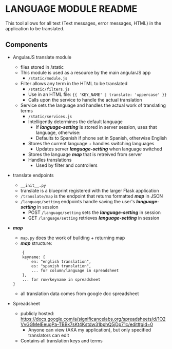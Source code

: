 LANGUAGE MODULE README
===

This tool allows for all text (Text messages, error messages, HTML) in the application to be translated.


Components
---

- AngularJS translate module
	- files stored in /static
	- This module is used as a resource by the main angularJS app
		- ```/static/module.js```
	- Filter allows any term in the HTML to be translated
		- ```/static/filters.js```
		- Use in an HTML file: ```{{ 'KEY_NAME' | translate: 'uppercase' }}```
		- Calls upon the service to handle the actual translation
	- Service sets the language and handles the actual work of translating terms
		- ```/static/services.js```
		- Intelligently determines the default language
			- If ***language-setting*** is stored in server session, uses that language, otherwise:
			- Defaults to Spanish if phone set in Spanish, otherwise English
		- Stores the current language + handles switching languages
			- Updates server ***language-setting*** when language switched
		- Stores the language ***map*** that is retreived from server
		- Handles translations 
			- Used by filter and controllers

- translate endpoints
	- ```__init__.py```
	- translate is a blueprint registered with the larger Flask application
	- ```/translate/map``` is the endpoint that returns formatted ***map*** in JSON
	- ```/language/setting``` endpoints handle saving the user's ***language-setting*** in session
		- POST ```/language/setting``` sets the ***language-setting*** in session
		- GET ```/language/setting``` retrieves ***language-setting*** in session

- ***map***
	- ```map.py``` does the work of building + returning map
	- ***map*** structure:
	```
		{
		keyname: {
			en: "english translation",
			es: "spanish translation",
			... for column/language in spreadsheet
		},
		... for row/keyname in spreadsheet
	}
	```
	- all translation data comes from google doc spreadsheet

- Spreadsheet
	- publicly hosted: <https://docs.google.com/a/significancelabs.org/spreadsheets/d/1O2VvGGMeIEeugPa-TBBk7sKt4Kstdw31bphQ5jDp71c/edit#gid=0>
		- Anyone can view (AKA my application), but only specified translators can edit
	- Contains all translation keys and terms




